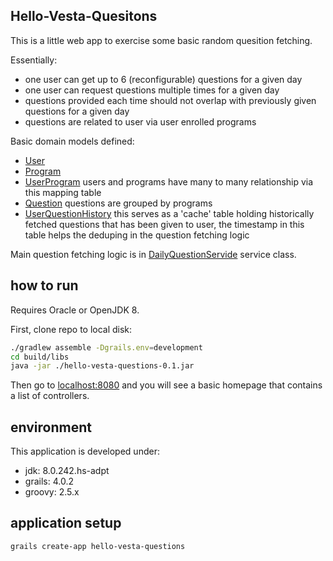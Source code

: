 
## Hello-Vesta-Quesitons

This is a little web app to exercise some basic random quesition fetching.

Essentially:
* one user can get up to 6 (reconfigurable) questions for a given day
* one user can request questions multiple times for a given day
* questions provided each time should not overlap with previously given questions for a given day
* questions are related to user via user enrolled programs

Basic domain models defined:
* [User](./grails-app/domain/vesta/User.groovy)
* [Program](./grails-app/domain/vesta/Program.groovy)
* [UserProgram](./grails-app/domain/vesta/UserProgram.groovy)
  users and programs have many to many relationship via this mapping table
* [Question](./grails-app/domain/vesta/Question.groovy)
  questions are grouped by programs
* [UserQuestionHistory](./grails-app/domain/vesta/UserQuestionHistory.groovy)
  this serves as a 'cache' table holding historically fetched questions that has been given to user, the timestamp in this table helps the deduping in the question fetching logic
  
Main question fetching logic is in [DailyQuestionServide](./grails-app/services/vesta/DailyQuestionService.groovy) service class.  
 


## how to run

Requires Oracle or OpenJDK 8.

First, clone repo to local disk:

```bash
./gradlew assemble -Dgrails.env=development
cd build/libs
java -jar ./hello-vesta-questions-0.1.jar
```

Then go to [localhost:8080](http://localhost:8080) and you will see a basic homepage that contains a list of controllers.


## environment

This application is developed under:
- jdk: 8.0.242.hs-adpt
- grails: 4.0.2
- groovy: 2.5.x


## application setup

```bash
grails create-app hello-vesta-questions
```


